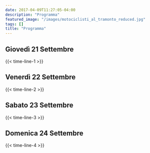 ```yaml
---
date: 2017-04-09T11:27:05-04:00
description: "Programma"
featured_image: "/images/motociclisti_al_tramonto_reduced.jpg"
tags: []
title: "Programma"
---
```

## Giovedì 21 Settembre

{{< time-line-1 >}}

## Venerdì 22 Settembre
{{< time-line-2 >}}

## Sabato 23 Settembre
{{< time-line-3 >}}

## Domenica 24 Settembre
{{< time-line-4 >}}